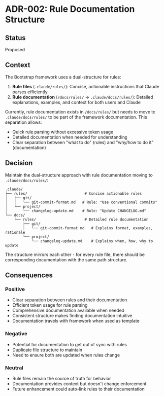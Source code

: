 # ADR-002: Rule Documentation Structure

## Status
Proposed

## Context
The Bootstrap framework uses a dual-structure for rules:
1. **Rule files** (`.claude/rules/`): Concise, actionable instructions that Claude parses efficiently
2. **Rule documentation** (`/docs/rules/` → `.claude/docs/rules/`): Detailed explanations, examples, and context for both users and Claude

Currently, rule documentation exists in `/docs/rules/` but needs to move to `.claude/docs/rules/` to be part of the framework documentation. This separation allows:
- Quick rule parsing without excessive token usage
- Detailed documentation when needed for understanding
- Clear separation between "what to do" (rules) and "why/how to do it" (documentation)

## Decision
Maintain the dual-structure approach with rule documentation moving to `.claude/docs/rules/`:

```
.claude/
├── rules/                          # Concise actionable rules
│   ├── git/
│   │   └── git-commit-format.md   # Rule: "Use conventional commits"
│   └── project/
│       └── changelog-update.md    # Rule: "Update CHANGELOG.md"
└── docs/
    └── rules/                      # Detailed rule documentation
        ├── git/
        │   └── git-commit-format.md   # Explains format, examples, rationale
        └── project/
            └── changelog-update.md    # Explains when, how, why to update
```

The structure mirrors each other - for every rule file, there should be corresponding documentation with the same path structure.

## Consequences

### Positive
- Clear separation between rules and their documentation
- Efficient token usage for rule parsing
- Comprehensive documentation available when needed
- Consistent structure makes finding documentation intuitive
- Documentation travels with framework when used as template

### Negative
- Potential for documentation to get out of sync with rules
- Duplicate file structure to maintain
- Need to ensure both are updated when rules change

### Neutral
- Rule files remain the source of truth for behavior
- Documentation provides context but doesn't change enforcement
- Future enhancement could auto-link rules to their documentation